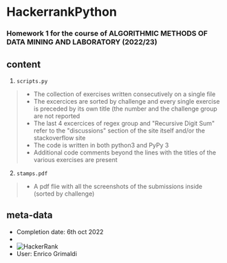 # HackerrankPython
### Homework 1 for the course of ALGORITHMIC METHODS OF DATA MINING AND LABORATORY (2022/23)

## content

1. `scripts.py`
>- The collection of exercises written consecutively on a single file 
>- The excercices are sorted by challenge and every single exercise is preceded by its own title (the number and the challenge group are not reported
>- The last 4 excercices of regex group and "Recursive Digit Sum" refer to the "discussions" section of the site itself and/or the stackoverflow site 
>- The code is written in both python3 and PyPy 3
>- Additional code comments beyond the lines with the titles of the various exercises are present
2. `stamps.pdf`
>- A pdf flie with all the screenshots of the submissions inside (sorted by challenge)

## meta-data
* Completion date: 6th oct 2022
* 
* ![HackerRank](https://img.shields.io/badge/-Hackerrank-2EC866?style=for-the-badge&logo=HackerRank&logoColor=white) 
* User: Enrico Grimaldi 
